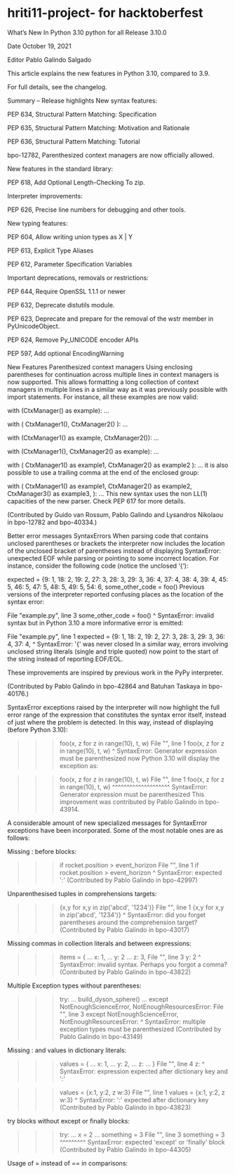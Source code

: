 # hriti11-project- for hacktoberfest
What’s New In Python 3.10 python for all
Release
3.10.0

Date
October 19, 2021

Editor
Pablo Galindo Salgado

This article explains the new features in Python 3.10, compared to 3.9.

For full details, see the changelog.

Summary – Release highlights
New syntax features:

PEP 634, Structural Pattern Matching: Specification

PEP 635, Structural Pattern Matching: Motivation and Rationale

PEP 636, Structural Pattern Matching: Tutorial

bpo-12782, Parenthesized context managers are now officially allowed.

New features in the standard library:

PEP 618, Add Optional Length-Checking To zip.

Interpreter improvements:

PEP 626, Precise line numbers for debugging and other tools.

New typing features:

PEP 604, Allow writing union types as X | Y

PEP 613, Explicit Type Aliases

PEP 612, Parameter Specification Variables

Important deprecations, removals or restrictions:

PEP 644, Require OpenSSL 1.1.1 or newer

PEP 632, Deprecate distutils module.

PEP 623, Deprecate and prepare for the removal of the wstr member in PyUnicodeObject.

PEP 624, Remove Py_UNICODE encoder APIs

PEP 597, Add optional EncodingWarning

New Features
Parenthesized context managers
Using enclosing parentheses for continuation across multiple lines in context managers is now supported. This allows formatting a long collection of context managers in multiple lines in a similar way as it was previously possible with import statements. For instance, all these examples are now valid:

with (CtxManager() as example):
    ...

with (
    CtxManager1(),
    CtxManager2()
):
    ...

with (CtxManager1() as example,
      CtxManager2()):
    ...

with (CtxManager1(),
      CtxManager2() as example):
    ...

with (
    CtxManager1() as example1,
    CtxManager2() as example2
):
    ...
it is also possible to use a trailing comma at the end of the enclosed group:

with (
    CtxManager1() as example1,
    CtxManager2() as example2,
    CtxManager3() as example3,
):
    ...
This new syntax uses the non LL(1) capacities of the new parser. Check PEP 617 for more details.

(Contributed by Guido van Rossum, Pablo Galindo and Lysandros Nikolaou in bpo-12782 and bpo-40334.)

Better error messages
SyntaxErrors
When parsing code that contains unclosed parentheses or brackets the interpreter now includes the location of the unclosed bracket of parentheses instead of displaying SyntaxError: unexpected EOF while parsing or pointing to some incorrect location. For instance, consider the following code (notice the unclosed ‘{‘):

expected = {9: 1, 18: 2, 19: 2, 27: 3, 28: 3, 29: 3, 36: 4, 37: 4,
            38: 4, 39: 4, 45: 5, 46: 5, 47: 5, 48: 5, 49: 5, 54: 6,
some_other_code = foo()
Previous versions of the interpreter reported confusing places as the location of the syntax error:

File "example.py", line 3
    some_other_code = foo()
                    ^
SyntaxError: invalid syntax
but in Python 3.10 a more informative error is emitted:

File "example.py", line 1
    expected = {9: 1, 18: 2, 19: 2, 27: 3, 28: 3, 29: 3, 36: 4, 37: 4,
               ^
SyntaxError: '{' was never closed
In a similar way, errors involving unclosed string literals (single and triple quoted) now point to the start of the string instead of reporting EOF/EOL.

These improvements are inspired by previous work in the PyPy interpreter.

(Contributed by Pablo Galindo in bpo-42864 and Batuhan Taskaya in bpo-40176.)

SyntaxError exceptions raised by the interpreter will now highlight the full error range of the expression that constitutes the syntax error itself, instead of just where the problem is detected. In this way, instead of displaying (before Python 3.10):

>>>
>>> foo(x, z for z in range(10), t, w)
  File "<stdin>", line 1
    foo(x, z for z in range(10), t, w)
           ^
SyntaxError: Generator expression must be parenthesized
now Python 3.10 will display the exception as:

>>>
>>> foo(x, z for z in range(10), t, w)
  File "<stdin>", line 1
    foo(x, z for z in range(10), t, w)
           ^^^^^^^^^^^^^^^^^^^^
SyntaxError: Generator expression must be parenthesized
This improvement was contributed by Pablo Galindo in bpo-43914.

A considerable amount of new specialized messages for SyntaxError exceptions have been incorporated. Some of the most notable ones are as follows:

Missing : before blocks:

>>>
>>> if rocket.position > event_horizon
  File "<stdin>", line 1
    if rocket.position > event_horizon
                                      ^
SyntaxError: expected ':'
(Contributed by Pablo Galindo in bpo-42997)

Unparenthesised tuples in comprehensions targets:

>>>
>>> {x,y for x,y in zip('abcd', '1234')}
  File "<stdin>", line 1
    {x,y for x,y in zip('abcd', '1234')}
     ^
SyntaxError: did you forget parentheses around the comprehension target?
(Contributed by Pablo Galindo in bpo-43017)

Missing commas in collection literals and between expressions:

>>>
>>> items = {
... x: 1,
... y: 2
... z: 3,
  File "<stdin>", line 3
    y: 2
       ^
SyntaxError: invalid syntax. Perhaps you forgot a comma?
(Contributed by Pablo Galindo in bpo-43822)

Multiple Exception types without parentheses:

>>>
>>> try:
...     build_dyson_sphere()
... except NotEnoughScienceError, NotEnoughResourcesError:
  File "<stdin>", line 3
    except NotEnoughScienceError, NotEnoughResourcesError:
           ^
SyntaxError: multiple exception types must be parenthesized
(Contributed by Pablo Galindo in bpo-43149)

Missing : and values in dictionary literals:

>>>
>>> values = {
... x: 1,
... y: 2,
... z:
... }
  File "<stdin>", line 4
    z:
     ^
SyntaxError: expression expected after dictionary key and ':'

>>> values = {x:1, y:2, z w:3}
  File "<stdin>", line 1
    values = {x:1, y:2, z w:3}
                        ^
SyntaxError: ':' expected after dictionary key
(Contributed by Pablo Galindo in bpo-43823)

try blocks without except or finally blocks:

>>>
>>> try:
...     x = 2
... something = 3
  File "<stdin>", line 3
    something  = 3
    ^^^^^^^^^
SyntaxError: expected 'except' or 'finally' block
(Contributed by Pablo Galindo in bpo-44305)

Usage of = instead of == in comparisons:
